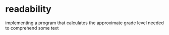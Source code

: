 # readability
 implementing a program that calculates the approximate grade level needed to comprehend some text
